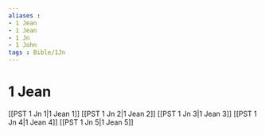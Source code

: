 ```yaml
---
aliases : 
- 1 Jean
- 1 Jean
- 1 Jn
- 1 John
tags : Bible/1Jn
---
```


# 1 Jean

[[PST 1 Jn 1|1 Jean 1]]
[[PST 1 Jn 2|1 Jean 2]]
[[PST 1 Jn 3|1 Jean 3]]
[[PST 1 Jn 4|1 Jean 4]]
[[PST 1 Jn 5|1 Jean 5]]
